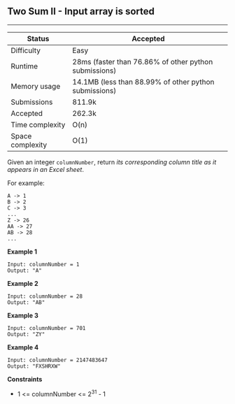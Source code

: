 ## Two Sum II - Input array is sorted
---------
| Status | Accepted |
| --- | --- |
| Difficulty | Easy |
| Runtime | 28ms (faster than 76.86% of other python submissions) |
| Memory usage | 14.1MB (less than 88.99% of other python submissions) |
| Submissions | 811.9k |
| Accepted | 262.3k |
| Time complexity | O(n) |
| Space complexity | O(1) |

Given an integer `columnNumber`, return *its corresponding column title as it appears in an Excel sheet*.

For example:
```
A -> 1
B -> 2
C -> 3
...
Z -> 26
AA -> 27
AB -> 28 
...
```

**Example 1**
```
Input: columnNumber = 1
Output: "A"
```

**Example 2**
```
Input: columnNumber = 28
Output: "AB"
```

**Example 3**
```
Input: columnNumber = 701
Output: "ZY"
```

**Example 4**
```
Input: columnNumber = 2147483647
Output: "FXSHRXW"
```

**Constraints**
- 1 <= columnNumber <= 2<sup>31</sup> - 1

